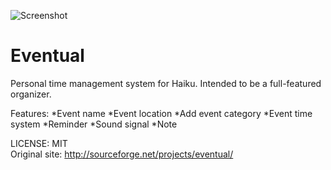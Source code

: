 
![Screenshot](Eventual/screen.PNG)

Eventual
=================
Personal time management system for Haiku. Intended to be a full-featured organizer.

Features:
*Event name
*Event location
*Add event category
*Event time system
*Reminder
*Sound signal
*Note

LICENSE: MIT  
Original site: http://sourceforge.net/projects/eventual/
